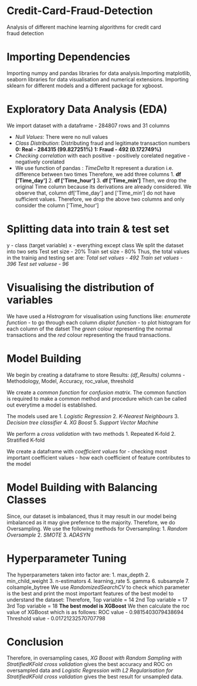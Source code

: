# Credit-Card-Fraud-Detection
Analysis of different machine learning algorithms for credit card fraud detection

# Importing Dependencies 
Importing numpy and pandas libraries for data analysis.Importing matplotlib, seaborn libraries for data visualisation and numerical extensions.
Importing sklearn for different models and a different package for xgboost.

# Exploratory Data Analysis (EDA)
We import dataset with a dataframe - 284807 rows and 31 columns
- _Null Values_: There were no null values 
- _Class Distribution_: Distributing fraud and legitimate transaction numbers
             **0: Real - 284315  (99.827251%)**
             **1: Fraud - 492    (0.172749%)**
- _Checking correlation_ with each 
             positive - positively corelated
             negative - negatively corelated
- We use function of pandas : _TimeDelta_
             It represent a duration i.e. difference between two times 
             Therefore, we add three columns 
                       1. **df ['Time_day']**
                       2. **df ['Time_hour']**
                       3. **df ['Time_min']**
              Then, we drop the original Time column because its derivations are already considered.
              We observe that, column df['Time_day'] and ['Time_min'] do not have sufficient values.
              Therefore, we drop the above two columns and only consider the column ['Time_hour']
       
# Splitting data into train & test set
y - class (target variable)
x - everything except class
We split the dataset into two sets
             Test set size - 20%
             Train set size - 80%
Thus, the total values in the trainig and testing set are:
             _Total set values - 492_
             _Train set values - 396_
             _Test set valuese - 96_

# Visualising the distribution of variables
We have used a _Histrogram_ for visualisation using functions like:
             _enumerate function_ - to go through each column
             _displot function_ - to plot histogram for each column of the datset
The _green_ colour representing the normal transactions and
the _red_ colour representing the fraud transactions.

# Model Building
We begin by creating a dataframe to store Results: 
             _(df_Results)_
             columns - Methodology, Model, Accuracy, roc_value, threshold

We create a _common function_ for _confusion matrix_.
The common function is required to make a common method and procedure which can be called out everytime a model is established.

The models used are
             1. _Logistic Regression_
             2. _K-Nearest Neighbours_
             3. _Decision tree classifier_
             4. _XG Boost_
             5. _Support Vector Machine_
             
We perform a _cross validation_ with two methods
             1. Repeated K-fold
             2. Stratified K-fold

We create a dataframe with _coefficient values_ for 
             - checking most important coefficient values
             - how each coefficient of feature contributes to the model

# Model Building with Balancing Classes
Since, our dataset is imbalanced, thus it may result in our model being imbalanced as it may give prefernce to the majority.
Therefore, we do Oversampling.
We use the following methods for Oversampling:
             1. _Random Oversample_
             2. _SMOTE_
             3. _ADASYN_
      
# Hyperparameter Tuning
The hyperparameters taken into factor are:
             1. max_depth
             2. min_child_weight
             3. n-estimators
             4. learning_rate
             5. gamma
             6. subsample
             7. colsample_bytree
 We use _RandomizedSearchCV_ to check which parameter is the best and print the most important features of the best model to understand the dataset:
 Therefore,  Top variable = 14
             2nd Top variable = 17
             3rd Top variable = 18
 **The best model is XGBoost**
 We then calculate the roc value of XGBoost which is as follows: 
             ROC value - 0.9815403079438694
             Threshold value - 0.01721232570707798
             
 # Conclusion
 Therefore, in oversampling cases, _XG Boost with Random Sampling with StratifiedKFold cross validation_ gives the best accuracy and ROC on oversampled data
 and _Logistic Regression with L2 Regularisation for StratifiedKFold cross validation_ gives the best result for unsampled data.


 
 
  






           
             
